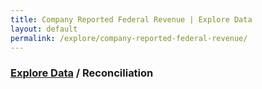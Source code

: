 ```yaml
---
title: Company Reported Federal Revenue | Explore Data
layout: default
permalink: /explore/company-reported-federal-revenue/
---
```


<div class="container-outer container-padded">

  <h3> <a href="{{ site.baseurl }}/explore/">Explore Data</a> / Reconciliation</h3>


</div>
